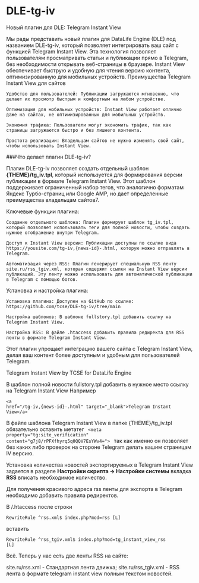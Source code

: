 # DLE-tg-iv

Новый плагин для DLE: Telegram Instant View

Мы рады представить новый плагин для DataLife Engine (DLE) под названием DLE-tg-iv, который позволяет интегрировать ваш сайт с функцией Telegram Instant View. Эта технология позволяет пользователям просматривать статьи и публикации прямо в Telegram, без необходимости открывать веб-страницы в браузере. Instant View обеспечивает быструю и удобную для чтения версию контента, оптимизированную для мобильных устройств.
Преимущества Telegram Instant View для сайтов

    Удобство для пользователей: Публикации загружаются мгновенно, что делает их просмотр быстрым и комфортным на любом устройстве.

    Оптимизация для мобильных устройств: Instant View работает отлично даже на сайтах, не оптимизированных для мобильных устройств.

    Экономия трафика: Пользователи могут экономить трафик, так как страницы загружаются быстро и без лишнего контента.

    Простота реализации: Владельцам сайтов не нужно изменять свой сайт, чтобы использовать Instant View.

###Что делает плагин DLE-tg-iv?

Плагин DLE-tg-iv позволяет создать отдельный шаблон **{THEME}/tg_iv.tpl**, который используется для формирования версии публикации в формате Telegram Instant View. Этот шаблон поддерживает ограниченный набор тегов, что аналогично форматам Яндекс Турбо-страниц или Google AMP, но дает определенные преимущества владельцам сайтов7.

Ключевые функции плагина:

    Создание отдельного шаблона: Плагин формирует шаблон tg_iv.tpl, который позволяет использовать теги для полной новости, чтобы создать нужное отображение внутри Telegram.

    Доступ к Instant View версии: Публикации доступны по ссылке вида https://yousite.com/tg-iv,{news-id}-.html, которую можно отправлять в Telegram.

    Автоматизация через RSS: Плагин генерирует специальную RSS ленту site.ru/rss_tgiv.xml, которая содержит ссылки на Instant View версии публикаций. Эту ленту можно использовать для автоматической публикации в Telegram с помощью ботов.

Установка и настройка плагина:

    Установка плагина: Доступен на GitHub по ссылке: https://github.com/tcse/DLE-tg-iv/tree/main

    Настройка шаблонов: В шаблоне fullstory.tpl добавить ссылку на Telegram Instant View.

    Настройка RSS: В файле .htaccess добавить правила редиректа для RSS ленты в формате Telegram Instant View.

Этот плагин упрощает интеграцию вашего сайта с Telegram Instant View, делая ваш контент более доступным и удобным для пользователей Telegram.

Telegram Instant View by TCSE for DataLife Engine

В шаблон полной новости fullstory.tpl добавить в нужное место ссылку на Telegram Instant View
Например
		<pre><code>&lt;a href="/tg-iv,{news-id}-.html" target="_blank">Telegram Instant View&lt;/a></code></pre>

В файле шаблона Telegram Instant View в папке {THEME}/tg_iv.tpl обязательно оставить метатег
<code>
&lt;meta property="tg:site_verification" content="g7j8/rPFXfhyrq5q0QQV7EsYWv4=">
</code>
так как именно он позволяет без каких либо проверок на стороне Telegram делать вашим страницам IV версию.

Установка количества новостей экспортируемых в Telegram Instant View задается в разделе **Настройки скрипта -> Настройки системы** вкладка **RSS** вписать необходимое количество.

Для получения красивого адреса rss ленты для экспорта в Telegram необходимо добавить правила редиректов.

В /.htaccess после строки

<code>RewriteRule ^rss.xml$ index.php?mod=rss [L]</code>

вставить

<code>RewriteRule ^rss_tgiv.xml$ index.php?mod=tg_instant_view_rss [L]</code>
  
Всё. Теперь у нас есть две ленты RSS на сайте:

site.ru/rss.xml - Стандартная лента движка;
site.ru/rss_tgiv.xml - RSS лента в формате telegram instant view полным текстом новостей.
